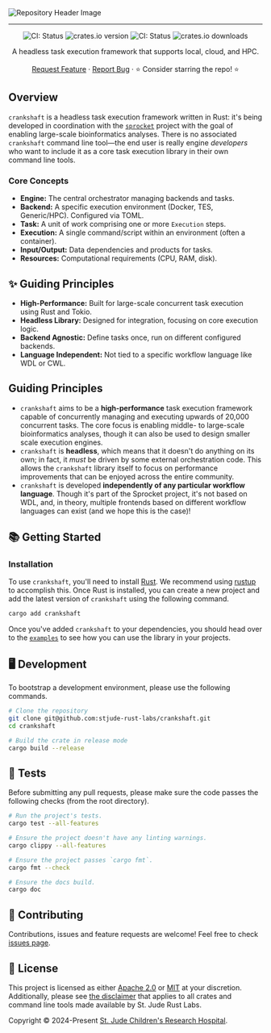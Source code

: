 <img style="margin: 0px" alt="Repository Header Image" src="https://stjude-rust-labs.github.io/crankshaft/header.png" />
<hr/>

<div align="center">
  <p style="display: flex; align-items: center; justify-content: center;">
    <a href="https://github.com/stjude-rust-labs/crankshaft/actions/workflows/CI.yml"
      target="_blank"
      style="margin-inline-start: 2px; margin-inline-end: 2px; text-decoration: none;">
      <img alt="CI: Status" src="https://github.com/stjude-rust-labs/crankshaft/actions/workflows/CI.yml/badge.svg" />
    </a>
    <a href="https://crates.io/crates/crankshaft"
      target="_blank"
      style="margin-inline-start: 2px; margin-inline-end: 2px; text-decoration: none;">
      <img alt="crates.io version" src="https://img.shields.io/crates/v/crankshaft">
    </a>
    <a href="https://rustseq.zulipchat.com"
       target="_blank"
       style="margin-inline-start: 2px; margin-inline-end: 2px; text-decoration: none;">
      <img alt="CI: Status" src="https://img.shields.io/badge/chat-%23workflows--lib--crankshaft-blue?logo=zulip&logoColor=f6f6f6" />
    </a>
    <img alt="crates.io downloads"
         src="https://img.shields.io/crates/d/crankshaft"
         style="margin-inline-start: 2px; margin-inline-end: 2px; text-decoration: none;">
  </p>

  <p align="center">
    A headless task execution framework that supports local, cloud, and HPC.
    <br />
    <br />
    <a href="https://github.com/stjude-rust-labs/crankshaft/issues/new?assignees=&title=Descriptive%20Title&labels=enhancement">Request Feature</a>
    ·
    <a href="https://github.com/stjude-rust-labs/crankshaft/issues/new?assignees=&title=Descriptive%20Title&labels=bug">Report Bug</a>
    ·
    ⭐ Consider starring the repo! ⭐
    <br />
  </p>
</div>

## Overview

`crankshaft` is a headless task execution framework written in Rust: it's being
developed in coordination with the [`sprocket`] project with the goal of enabling
large-scale bioinformatics analyses. There is no associated `crankshaft` command line
tool—the end user is really engine _developers_ who want to include it as a core task
execution library in their own command line tools.

### Core Concepts

*   **Engine:** The central orchestrator managing backends and tasks.
*   **Backend:** A specific execution environment (Docker, TES, Generic/HPC). Configured via TOML.
*   **Task:** A unit of work comprising one or more `Execution` steps.
*   **Execution:** A single command/script within an environment (often a container).
*   **Input/Output:** Data dependencies and products for tasks.
*   **Resources:** Computational requirements (CPU, RAM, disk).

## ✨ Guiding Principles

*   **High-Performance:** Built for large-scale concurrent task execution using Rust and Tokio.
*   **Headless Library:** Designed for integration, focusing on core execution logic.
*   **Backend Agnostic:** Define tasks once, run on different configured backends.
*   **Language Independent:** Not tied to a specific workflow language like WDL or CWL.

## Guiding Principles

- `crankshaft` aims to be a **high-performance** task execution framework
  capable of concurrently managing and executing upwards of 20,000 concurrent
  tasks. The core focus is enabling middle- to large-scale bioinformatics
  analyses, though it can also be used to design smaller scale execution
  engines.
- `crankshaft` is **headless**, which means that it doesn't do anything on its
  own; in fact, it _must_ be driven by some external orchestration code. This
  allows the `crankshaft` library itself to focus on performance improvements
  that can be enjoyed across the entire community.
- `crankshaft` is developed **independently of any particular workflow
  language**. Though it's part of the Sprocket project, it's not based on WDL,
  and, in theory, multiple frontends based on different workflow
  languages can exist (and we hope this is the case)!

## 📚 Getting Started

### Installation

To use `crankshaft`, you'll need to install [Rust](https://www.rust-lang.org/).
We recommend using [rustup](https://rustup.rs/) to accomplish this. Once Rust is
installed, you can create a new project and add the latest version of
`crankshaft` using the following command.

```bash
cargo add crankshaft
```

Once you've added `crankshaft` to your dependencies, you should head over to the
[`examples`] to see how you can use the library in your projects.

## 🖥️ Development

To bootstrap a development environment, please use the following commands.

```bash
# Clone the repository
git clone git@github.com:stjude-rust-labs/crankshaft.git
cd crankshaft

# Build the crate in release mode
cargo build --release
```

## 🚧️ Tests

Before submitting any pull requests, please make sure the code passes the
following checks (from the root directory).

```bash
# Run the project's tests.
cargo test --all-features

# Ensure the project doesn't have any linting warnings.
cargo clippy --all-features

# Ensure the project passes `cargo fmt`.
cargo fmt --check

# Ensure the docs build.
cargo doc
```

## 🤝 Contributing

Contributions, issues and feature requests are welcome! Feel free to check
[issues page](https://github.com/stjude-rust-labs/crankshaft/issues).

## 📝 License

This project is licensed as either [Apache 2.0][license-apache] or
[MIT][license-mit] at your discretion. Additionally, please see [the
disclaimer](https://github.com/stjude-rust-labs#disclaimer) that applies to all
crates and command line tools made available by St. Jude Rust Labs.

Copyright © 2024-Present [St. Jude Children's Research Hospital](https://github.com/stjude).

[`examples`]: https://github.com/stjude-rust-labs/crankshaft/tree/main/examples
[license-apache]: https://github.com/stjude-rust-labs/crankshaft/blob/main/LICENSE-APACHE
[license-mit]: https://github.com/stjude-rust-labs/crankshaft/blob/main/LICENSE-MIT
[`sprocket`]: https://github.com/stjude-rust-labs/sprocket
